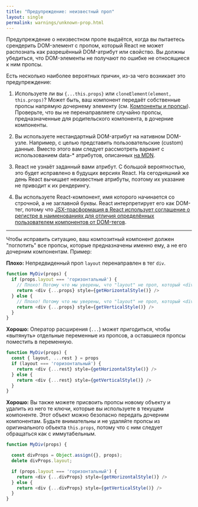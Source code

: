 ```yaml
---
title: "Предупреждение: неизвестный проп"
layout: single
permalink: warnings/unknown-prop.html
---
```


Предупреждение о неизвестном пропе выдаётся, когда вы пытаетесь срендерить DOM-элемент с пропом, который React не может распознать как разрешённый DOM-атрибут или свойство. Вы должны убедиться, что DOM-элементы не получают по ошибке не относящиеся к ним пропсы.

Есть несколько наиболее вероятных причин, из-за чего возникает это предупреждение:

1. Используете ли вы `{...this.props}` или `cloneElement(element, this.props)`? Может быть, ваш компонент передаёт собственные пропсы напрямую дочернему элементу (см. [Компоненты и пропсы](/docs/transferring-props.html)). Проверьте, что вы не перенаправляете случайно пропсы, предназначенные для родительского компонента, в дочерние компоненты.

2. Вы используете нестандартный DOM-атрибут на нативном DOM-узле. Например, с целью представить пользовательские (custom) данные. Вместо этого вам следует рассмотреть вариант с использованием data-* атрибутов, описанных [на MDN](https://developer.mozilla.org/ru/docs/Web/Guide/HTML/Using_data_attributes).

3. React не узнаёт заданный вами атрибут. С большой вероятностью, это будет исправлено в будущих версиях React. На сегодняшний же день React вычищает неизвестные атрибуты, поэтому их указание не приводит к их рендерингу.

4. Вы используете React-компонент, имя которого начинается со строчной, а не заглавной буквы. React интерпретирует его как DOM-тег, потому что [JSX-трасформация в React использует соглашение о регистре в наименованиях для отличия определённых пользователем компонентов от DOM-тегов](/docs/jsx-in-depth.html#user-defined-components-must-be-capitalized).

---

Чтобы исправить ситуацию, ваш композитный компонент должен "поглотить" все пропсы, которые предназначены именно ему, а не его дочерним компонентам. Пример:

**Плохо:** Непредвиденный проп `layout` перенаправлен в тег `div`.

```js
function MyDiv(props) {
  if (props.layout === 'горизонтальный') {
    // Плохо! Потому что мы уверены, что "layout" не проп, который <div> понимает.
    return <div {...props} style={getHorizontalStyle()} />
  } else {
    // Плохо! Потому что мы уверены, что "layout" не проп, который <div> понимает.
    return <div {...props} style={getVerticalStyle()} />
  }
}
```

**Хорошо:** Оператор расширения (`...`) может пригодиться, чтобы «вытянуть» отдельные переменные из пропсов, а оставшиеся пропсы поместить в переменную.

```js
function MyDiv(props) {
  const { layout, ...rest } = props
  if (layout === 'горизонтальный') {
    return <div {...rest} style={getHorizontalStyle()} />
  } else {
    return <div {...rest} style={getVerticalStyle()} />
  }
}
```

**Хорошо:** Вы также можете присвоить пропсы новому объекту и удалить из него те ключи, которые вы используете в текущем компоненте. Этот объект можно безопасно передать дочерним компонентам. Будьте внимательны и не удаляйте пропсы из оригинального объекта `this.props`, потому что с ним следует обращаться как с иммутабельным.

```js
function MyDiv(props) {

  const divProps = Object.assign({}, props);
  delete divProps.layout;

  if (props.layout === 'горизонтальный') {
    return <div {...divProps} style={getHorizontalStyle()} />
  } else {
    return <div {...divProps} style={getVerticalStyle()} />
  }
}
```
